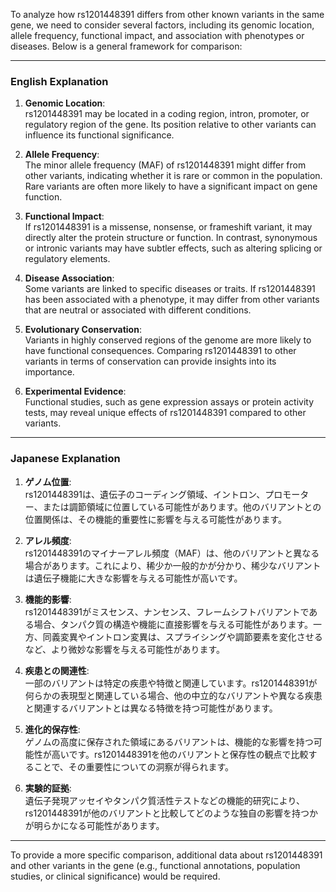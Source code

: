 To analyze how rs1201448391 differs from other known variants in the same gene, we need to consider several factors, including its genomic location, allele frequency, functional impact, and association with phenotypes or diseases. Below is a general framework for comparison:

---

### **English Explanation**
1. **Genomic Location**:  
   rs1201448391 may be located in a coding region, intron, promoter, or regulatory region of the gene. Its position relative to other variants can influence its functional significance.

2. **Allele Frequency**:  
   The minor allele frequency (MAF) of rs1201448391 might differ from other variants, indicating whether it is rare or common in the population. Rare variants are often more likely to have a significant impact on gene function.

3. **Functional Impact**:  
   If rs1201448391 is a missense, nonsense, or frameshift variant, it may directly alter the protein structure or function. In contrast, synonymous or intronic variants may have subtler effects, such as altering splicing or regulatory elements.

4. **Disease Association**:  
   Some variants are linked to specific diseases or traits. If rs1201448391 has been associated with a phenotype, it may differ from other variants that are neutral or associated with different conditions.

5. **Evolutionary Conservation**:  
   Variants in highly conserved regions of the genome are more likely to have functional consequences. Comparing rs1201448391 to other variants in terms of conservation can provide insights into its importance.

6. **Experimental Evidence**:  
   Functional studies, such as gene expression assays or protein activity tests, may reveal unique effects of rs1201448391 compared to other variants.

---

### **Japanese Explanation**
1. **ゲノム位置**:  
   rs1201448391は、遺伝子のコーディング領域、イントロン、プロモーター、または調節領域に位置している可能性があります。他のバリアントとの位置関係は、その機能的重要性に影響を与える可能性があります。

2. **アレル頻度**:  
   rs1201448391のマイナーアレル頻度（MAF）は、他のバリアントと異なる場合があります。これにより、稀少か一般的かが分かり、稀少なバリアントは遺伝子機能に大きな影響を与える可能性が高いです。

3. **機能的影響**:  
   rs1201448391がミスセンス、ナンセンス、フレームシフトバリアントである場合、タンパク質の構造や機能に直接影響を与える可能性があります。一方、同義変異やイントロン変異は、スプライシングや調節要素を変化させるなど、より微妙な影響を与える可能性があります。

4. **疾患との関連性**:  
   一部のバリアントは特定の疾患や特徴と関連しています。rs1201448391が何らかの表現型と関連している場合、他の中立的なバリアントや異なる疾患と関連するバリアントとは異なる特徴を持つ可能性があります。

5. **進化的保存性**:  
   ゲノムの高度に保存された領域にあるバリアントは、機能的な影響を持つ可能性が高いです。rs1201448391を他のバリアントと保存性の観点で比較することで、その重要性についての洞察が得られます。

6. **実験的証拠**:  
   遺伝子発現アッセイやタンパク質活性テストなどの機能的研究により、rs1201448391が他のバリアントと比較してどのような独自の影響を持つかが明らかになる可能性があります。

---

To provide a more specific comparison, additional data about rs1201448391 and other variants in the gene (e.g., functional annotations, population studies, or clinical significance) would be required.